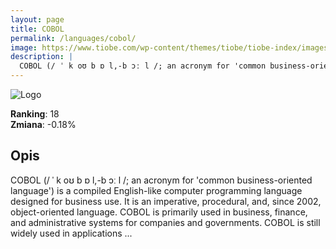 ```yaml
---
layout: page
title: COBOL
permalink: /languages/cobol/
image: https://www.tiobe.com/wp-content/themes/tiobe/tiobe-index/images/COBOL.png
description: |
  COBOL (/ ˈ k oʊ b ɒ l,-b ɔː l /; an acronym for 'common business-oriented language') is a compiled English-like computer programming language designed for business use. It is an imperative, procedural, and, since 2002, object-oriented language. COBOL is primarily used in business, finance, and administrative systems for companies and governments. COBOL is still widely used in applications ...
---
```


![Logo](https://www.tiobe.com/wp-content/themes/tiobe/tiobe-index/images/COBOL.png)

**Ranking**: 18  
**Zmiana**: -0.18%    

## Opis

COBOL (/ ˈ k oʊ b ɒ l,-b ɔː l /; an acronym for 'common business-oriented language') is a compiled English-like computer programming language designed for business use. It is an imperative, procedural, and, since 2002, object-oriented language. COBOL is primarily used in business, finance, and administrative systems for companies and governments. COBOL is still widely used in applications ...
